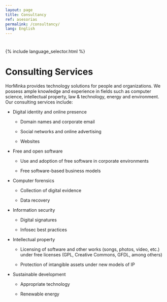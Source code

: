 ```yaml
---
layout: page
title: Consultancy
ref: asesorias
permalink: /consultancy/
lang: English
---
```


<div class="container">
  <div class="row">
    <div class="col-sm-12" style="margin-top: 40px;">
      {% include language_selector.html %}
    </div>
  </div>
</div>

# Consulting Services

HorMinka provides technology solutions for people and organizations. We possess ample knowledge and experience in fields such as computer science, intellectual property, law & technology, energy and environment. Our consulting services include:

  * Digital identity and online presence

    * Domain names and corporate email

    * Social networks and online advertising

    * Websites

  * Free and open software

    * Use and adoption of free software in corporate environments

    * Free software-based business models

  * Computer forensics

    * Collection of digital evidence

    * Data recovery

  * Information security

    * Digital signatures

    * Infosec best practices

  * Intellectual property

    * Licensing of software and other works (songs, photos, video, etc.) under free licenses (GPL, Creative Commons, GFDL, among others)

    * Protection of intangible assets under new models of IP

  * Sustainable development

    * Appropriate technology

    * Renewable energy

